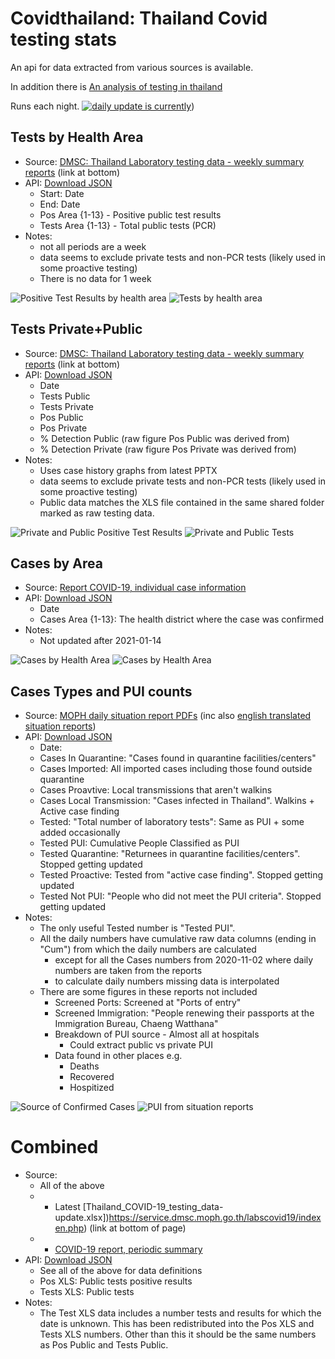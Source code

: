 # Covidthailand: Thailand Covid testing stats

An api for data extracted from various sources is available.

In addition there is [An analysis of testing in thailand](https://github.com/djay/covidthailand/wiki)

Runs each night. [![daily update is currently](https://github.com/djay/covidthailand/actions/workflows/main.yml/badge.svg)](https://github.com/djay/covidthailand/actions/workflows/main.yml))

## Tests by Health Area  
- Source: [DMSC: Thailand Laboratory testing data - weekly summary reports](https://service.dmsc.moph.go.th/labscovid19/indexen.php) (link at bottom)
- API: [Download JSON](https://github.com/djay/covidthailand/wiki/tests_by_area)
   - Start: Date
   - End: Date
   - Pos Area {1-13} - Positive public test results
   - Tests Area {1-13} - Total public tests (PCR)
- Notes:
  - not all periods are a week
  - data seems to exclude private tests and non-PCR tests (likely used in some proactive testing)
  - There is no data for 1 week


![Positive Test Results by health area](https://github.com/djay/covidthailand/wiki/pos_area.png)
![Tests by health area](https://github.com/djay/covidthailand/wiki/tests_area.png)


## Tests Private+Public
- Source: [DMSC: Thailand Laboratory testing data - weekly summary reports](https://service.dmsc.moph.go.th/labscovid19/indexen.php) (link at bottom)
- API: [Download JSON](https://github.com/djay/covidthailand/wiki/tests_pubpriv)
   - Date
   - Tests Public
   - Tests Private
   - Pos Public
   - Pos Private
   - % Detection Public (raw figure Pos Public was derived from)
   - % Detection Private (raw figure Pos Private was derived from)
- Notes:
  - Uses case history graphs from latest PPTX
  - data seems to exclude private tests and non-PCR tests (likely used in some proactive testing)
  - Public data matches the XLS file contained in the same shared folder marked as raw testing data.

![Private and Public Positive Test Results](https://github.com/djay/covidthailand/wiki/cases.png)
![Private and Public Tests](https://github.com/djay/covidthailand/wiki/tests.png)

## Cases by Area
- Source: [Report COVID-19, individual case information](https://data.go.th/dataset/covid-19-daily)
- API: [Download JSON](https://github.com/djay/covidthailand/wiki/cases_by_area)
  - Date
  - Cases Area {1-13}: The health district where the case was confirmed
- Notes:
  - Not updated after 2021-01-14

![Cases by Health Area](https://github.com/djay/covidthailand/wiki/cases_areas_1.png)
![Cases by Health Area](https://github.com/djay/covidthailand/wiki/cases_areas_2.png)

## Cases Types and PUI counts
- Source: [MOPH daily situation report PDFs](https://ddc.moph.go.th/viralpneumonia/situation.php) (inc also [english translated situation reports](https://ddc.moph.go.th/viralpneumonia/eng/situation.php))
- API: [Download JSON](https://github.com/djay/covidthailand/wiki/situation_reports)
  - Date:
  - Cases In Quarantine: "Cases found in quarantine facilities/centers"
  - Cases Imported: All imported cases including those found outside quarantine
  - Cases Proavtive: Local transmissions that aren't walkins
  - Cases Local Transmission: "Cases infected in Thailand". Walkins + Active case finding
  - Tested: "Total number of laboratory tests": Same as PUI + some added occasionally
  - Tested PUI: Cumulative People Classified as PUI
  - Tested Quarantine: "Returnees in quarantine facilities/centers". Stopped getting updated
  - Tested Proactive: Tested from "active case finding". Stopped getting updated
  - Tested Not PUI: "People who did not meet the PUI criteria". Stopped getting updated
- Notes:
  - The only useful Tested number is "Tested PUI".
  - All the daily numbers have cumulative raw data columns (ending in "Cum") from which the daily numbers are calculated
     - except for all the Cases numbers from 2020-11-02 where daily numbers are taken from the reports
     - to calculate daily numbers missing data is interpolated
  - There are some figures in these reports not included
    - Screened Ports: Screened at "Ports of entry"
    - Screened Immigration: "People renewing their passports at the Immigration
Bureau, Chaeng Watthana"
    - Breakdown of PUI source - Almost all at hospitals
        - Could extract public vs private PUI
    - Data found in other places e.g.
        - Deaths
        - Recovered
        - Hospitized

![Source of Confirmed Cases](https://github.com/djay/covidthailand/wiki/cases_types.png)
![PUI from situation reports](https://github.com/djay/covidthailand/wiki/tested_pui.png)

# Combined
- Source: 
  - All of the above
  - + Latest [Thailand_COVID-19_testing_data-update.xlsx])https://service.dmsc.moph.go.th/labscovid19/indexen.php) (link at bottom of page)
  - + [COVID-19 report, periodic summary](https://data.go.th/dataset/covid-19-daily)
- API: [Download JSON](https://github.com/djay/covidthailand/wiki/combined)
  - See all of the above for data definitions
  - Pos XLS: Public tests positive results
  - Tests XLS: Public tests
- Notes:
  - The Test XLS data includes a number tests and results for which the date is unknown. This has been redistributed into the Pos XLS and Tests XLS numbers. Other than this it
  should be the same numbers as Pos Public and Tests Public. 
